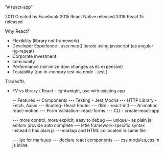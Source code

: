 "# react-app"

2011 Created by Facebook
2015 React Native released
2016 React 15 released

Why React?
- Flexibility (library not framework)
- Developer Experience : user.map() iterate using javascript (as angular ng-repeat)
- Corporate investment
- community
- Performance (minimize dom changes as its expensive)
- Testability (run in-memory test via node - jest )

Tradeoffs
- FV vs library ( React - lightweight, use with existing app

    -- Features
        -- Components
    --- Testing - Jest,Mocha
    --- HTTP Library - Fetch, Axios
    --- Routing- React Router
    --- l18n - react-intl
    --- Animation react-motion
    --- Form Validation- react-forms
    --- CLI - create-react-app

    --- more control, more explicit, easy to debug
    --- unique - as plain js editors provide auto complete
    --- little framework-specific syntax instead it has plain js
    ---markup and HTML collocated in same file

    --- jsx for markuup
    --- declare react components
    --- css modules,css in js inline

